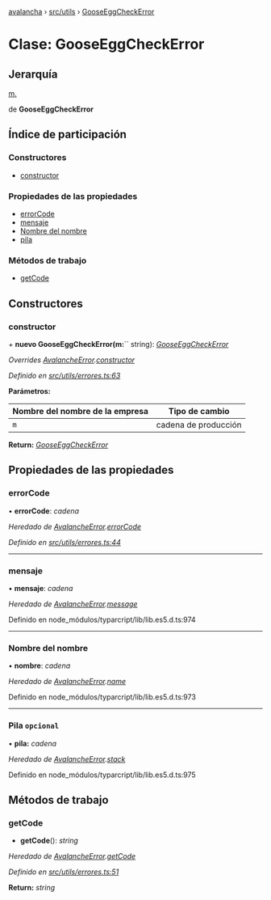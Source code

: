 [avalancha](../README.md) › [src/utils](../modules/src_utils.md) › [GooseEggCheckError](src_utils.gooseeggcheckerror.md)

# Clase: GooseEggCheckError

## Jerarquía

[m.](src_utils.avalancheerror.md)

de **GooseEggCheckError**

## Índice de participación

### Constructores

* [constructor](src_utils.gooseeggcheckerror.md#constructor)

### Propiedades de las propiedades

* [errorCode](src_utils.gooseeggcheckerror.md#errorcode)
* [mensaje](src_utils.gooseeggcheckerror.md#message)
* [Nombre del nombre](src_utils.gooseeggcheckerror.md#name)
* [pila](src_utils.gooseeggcheckerror.md#optional-stack)

### Métodos de trabajo

* [getCode](src_utils.gooseeggcheckerror.md#getcode)

## Constructores

### constructor

\+ **nuevo GooseEggCheckError(m:**`` string): *[GooseEggCheckError](src_utils.gooseeggcheckerror.md)*

*Overrides [AvalancheError](src_utils.avalancheerror.md).[constructor](src_utils.avalancheerror.md#constructor)*

*Definido en [src/utils/errores.ts:63](https://github.com/ava-labs/avalanchejs/blob/ae78dee/src/utils/errors.ts#L63)*

**Parámetros:**

| Nombre del nombre de la empresa | Tipo de cambio |
------ | ------ |
| `m` | cadena de producción |

**Return:** *[GooseEggCheckError](src_utils.gooseeggcheckerror.md)*

## Propiedades de las propiedades

### errorCode

• **errorCode**: *cadena*

*Heredado de [AvalancheError](src_utils.avalancheerror.md).[errorCode](src_utils.avalancheerror.md#errorcode)*

*Definido en [src/utils/errores.ts:44](https://github.com/ava-labs/avalanchejs/blob/ae78dee/src/utils/errors.ts#L44)*

___

### mensaje

• **mensaje**: *cadena*

*Heredado de [AvalancheError](src_utils.avalancheerror.md).[message](src_utils.avalancheerror.md#message)*

Definido en node_módulos/typarcript/lib/lib.es5.d.ts:974

___

### Nombre del nombre

• **nombre**: *cadena*

*Heredado de [AvalancheError](src_utils.avalancheerror.md).[name](src_utils.avalancheerror.md#name)*

Definido en node_módulos/typarcript/lib/lib.es5.d.ts:973

___

### Pila `opcional`

• **pila:** *cadena*

*Heredado de [AvalancheError](src_utils.avalancheerror.md).[stack](src_utils.avalancheerror.md#optional-stack)*

Definido en node_módulos/typarcript/lib/lib.es5.d.ts:975

## Métodos de trabajo

### getCode

- **getCode**(): *string*

*Heredado de [AvalancheError](src_utils.avalancheerror.md).[getCode](src_utils.avalancheerror.md#getcode)*

*Definido en [src/utils/errores.ts:51](https://github.com/ava-labs/avalanchejs/blob/ae78dee/src/utils/errors.ts#L51)*

**Return:** *string*
